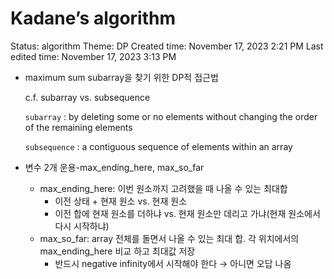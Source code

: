 # Kadane’s algorithm

Status: algorithm
Theme: DP
Created time: November 17, 2023 2:21 PM
Last edited time: November 17, 2023 3:13 PM

- maximum sum subarray을 찾기 위한 DP적 접근법
    
    c.f. subarray vs. subsequence
    
    `subarray` : by deleting some or no elements without changing the order of the remaining elements
    
    `subsequence` : a contiguous sequence of elements within an array
    
- 변수 2개 운용-max_ending_here, max_so_far
    - max_ending_here: 이번 원소까지 고려했을 때 나올 수 있는 최대합
        - 이전 상태 + 현재 원소 vs. 현재 원소
        - 이전 합에 현재 원소를 더하냐 vs. 현재 원소만 데리고 가냐(현재 원소에서 다시 시작하냐)
    - max_so_far: array 전체를 돌면서 나올 수 있는 최대 합. 각 위치에서의 max_ending_here 비교 하고 최대값 저장
        - 반드시 negative infinity에서 시작해야 한다 → 아니면 오답 나옴
